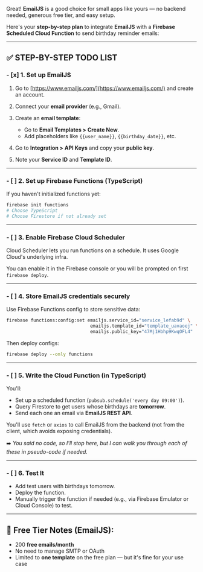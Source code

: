 Great! **EmailJS** is a good choice for small apps like yours — no backend needed, generous free tier, and easy setup.

Here's your **step-by-step plan** to integrate **EmailJS** with a **Firebase Scheduled Cloud Function** to send birthday reminder emails:

---

## ✅ STEP-BY-STEP TODO LIST

### - [x] 1. **Set up EmailJS**

1. Go to [https://www.emailjs.com/](https://www.emailjs.com/) and create an account.
2. Connect your **email provider** (e.g., Gmail).
3. Create an **email template**:

   - Go to **Email Templates > Create New**.
   - Add placeholders like `{{user_name}}`, `{{birthday_date}}`, etc.

4. Go to **Integration > API Keys** and copy your **public key**.
5. Note your **Service ID** and **Template ID**.

---

### - [ ] 2. **Set up Firebase Functions (TypeScript)**

If you haven't initialized functions yet:

```bash
firebase init functions
# Choose TypeScript
# Choose Firestore if not already set
```

---

### - [ ] 3. **Enable Firebase Cloud Scheduler**

Cloud Scheduler lets you run functions on a schedule. It uses Google Cloud's underlying infra.

You can enable it in the Firebase console or you will be prompted on first `firebase deploy`.

---

### - [ ] 4. **Store EmailJS credentials securely**

Use Firebase Functions config to store sensitive data:

```bash
firebase functions:config:set emailjs.service_id="service_lefab9d" \
                               emailjs.template_id="template_uavaoej" \
                               emailjs.public_key="47Mj1Hbhp9KwqOFL4"
```

Then deploy configs:

```bash
firebase deploy --only functions
```

---

### - [ ] 5. **Write the Cloud Function (in TypeScript)**

You'll:

- Set up a scheduled function (`pubsub.schedule('every day 09:00')`).
- Query Firestore to get users whose birthdays are **tomorrow**.
- Send each one an email via **EmailJS REST API**.

You'll use `fetch` or `axios` to call EmailJS from the backend (not from the client, which avoids exposing credentials).

➡️ _You said no code, so I'll stop here, but I can walk you through each of these in pseudo-code if needed._

---

### - [ ] 6. **Test It**

- Add test users with birthdays tomorrow.
- Deploy the function.
- Manually trigger the function if needed (e.g., via Firebase Emulator or Cloud Console) to test.

---

## 🧾 Free Tier Notes (EmailJS):

- 200 **free emails/month**
- No need to manage SMTP or OAuth
- Limited to **one template** on the free plan — but it's fine for your use case
